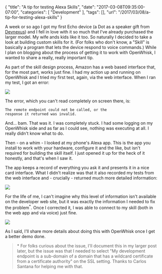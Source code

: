 
{
	"title": "A tip for testing Alexa Skills",
	"date": "2017-03-08T09:35:00-07:00",
	"categories": [
		"Development"
	],
	"tags": [],
	"url": "/2017/03/08/a-tip-for-testing-alexa-skills"
}

A week or so ago I got my first Echo device (a Dot as a speaker gift from <a href="https://www.devnexus.com/s/index">Devnexus</a>) and I fell in love with it so much that I've already purchased the larger model. My wife ands kids like it too. So naturally I decided to take a look at building custom skills for it. (For folks who don't know, a "Skill" is basically a program that lets the device respond to voice commands.) While I plan on blogging about the process of getting it to work with OpenWhisk, I wanted to share a really, really important tip.

As part of the skill design process, Amazon has a web based interface that, for the most part, works just fine. I had my action up and running on OpenWhisk and I tried my first test, again, via the web interface. When I ran my test, I got an error:

<img src="https://static.raymondcamden.com/images/2017/3/alexa1.png" class="imgborder">

The error, which you can't read completely on screen there, is:

	The remote endpoint could not be called, or the 
	response it returned was invalid.

And... bam. That was it. I was completely stuck. I had some logging on my OpenWhisk side and as far as I could see, nothing was executing at all. I really didn't know what to do. 

Then - on a whim - I looked at my phone's Alexa app. This is the app you install to work with your hardware, configure it and the like, but isn't required for building the skill itself. I just opened it up for the heck of it honestly, and that's when I saw it. 

The app keeps a record of everything you ask it and presents it in a nice card interface. What I didn't realize was that it also recorded my tests from the web interface and - crucially - returned much more detailed information:

<img src="https://static.raymondcamden.com/images/2017/3/alexa2.png" class="imgborder">

For the life of me, I can't imagine why this level of information isn't available on the developer web site, but it was exactly the information I needed to fix the problem<sup>*</sup>. Once I corrected it, I was able to connect to my skill (both in the web app and via voice) just fine.

<img src="https://static.raymondcamden.com/images/2017/3/alexa3.png" class="imgborder">

As I said, I'll share more details about doing this with OpenWhisk once I get a better demo done.

<blockquote>* For folks curious about the issue, I'll document this in my larger post later, but the issue was that I needed to select "My development endpoint is a sub-domain of a domain that has a wildcard certificate from a certificate authority" on the SSL setting. Thanks to Carlos Santana for helping me with that.</blockquote>
